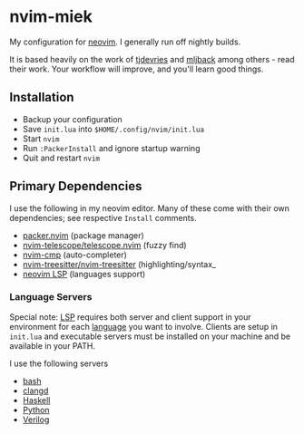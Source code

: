 # nvim-miek
My configuration for [neovim](https://github.com/neovim/neovim).  I generally run off nightly builds.

It is based heavily on the work of [tjdevries](https://github.com/tjdevries) and
 [mljback](https://github.com/mjlbach) among others - read their work. Your workflow will improve, and you'll learn good things.

## Installation
  - Backup your configuration
  - Save `init.lua` into `$HOME/.config/nvim/init.lua`
  - Start `nvim`
  - Run `:PackerInstall` and ignore startup warning
  - Quit and restart `nvim`

## Primary Dependencies
I use the following in my neovim editor. Many of these come with their own dependencies; see respective `Install` comments.
  - [packer.nvim](https://github.com/wbthomason/packer.nvim) (package manager)
  - [nvim-telescope/telescope.nvim](https://github.com/nvim-telescope/telescope.nvim) (fuzzy find)
  - [nvim-cmp](https://github.com/hrsh7th/nvim-cmp)  (auto-completer)
  - [nvim-treesitter/nvim-treesitter](https://github.com/nvim-treesitter/nvim-treesitter) (highlighting/syntax_
  - [neovim LSP]( https://neovim.io/doc/user/lsp.html) (languages support)

### Language Servers
Special note: [LSP](https://langserver.org) requires both server and client support in your 
environment for each [language](https://microsoft.github.io/language-server-protocol/implementors/servers/) you want to involve.
Clients are setup in `init.lua` and executable servers must be installed on your machine and be available in your PATH.

I use the following servers
  - [bash](https://github.com/bash-lsp/bash-language-server)
  - [clangd](https://clangd.llvm.org/installation)
  - [Haskell](https://haskell-language-server.readthedocs.io/en/latest/)
  - [Python](https://github.com/python-lsp/python-lsp-server)
  - [Verilog](https://github.com/dalance/svls/releases/tag/v0.1.28)

